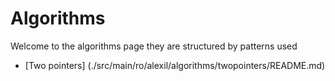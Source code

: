 # Algorithms 

Welcome to the algorithms page they are structured by patterns used 

- [Two pointers] (./src/main/ro/alexil/algorithms/twopointers/README.md)


  
